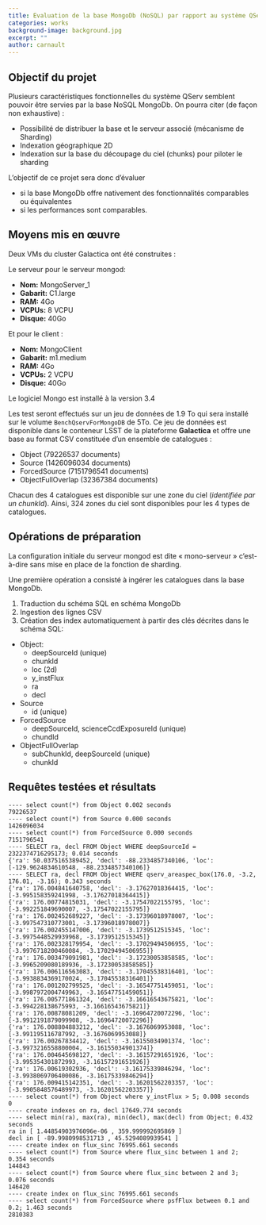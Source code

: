 ```yaml
---
title: Evaluation de la base MongoDb (NoSQL) par rapport au système QServ
categories: works
background-image: background.jpg
excerpt: ""
author: carnault
---
```


Objectif du projet
------------------

Plusieurs caractéristiques fonctionnelles du système QServ semblent pouvoir être servies par la base NoSQL MongoDb. On pourra citer (de façon non exhaustive) :
-	Possibilité de distribuer la base et le serveur associé (mécanisme de Sharding)
-	Indexation géographique 2D
-	Indexation sur la base du découpage du ciel (chunks) pour piloter le sharding

L’objectif de ce projet sera donc d’évaluer 
-	si la base MongoDb offre nativement des fonctionnalités comparables ou équivalentes
-	si les performances sont comparables.

Moyens mis en œuvre
-------------------
Deux VMs du cluster Galactica ont été construites :

Le serveur pour le serveur mongod:
-   **Nom:**	MongoServer_1
-   **Gabarit:**	C1.large
-   **RAM:**	4Go
-   **VCPUs:**	8 VCPU
-   **Disque:**	40Go

Et pour le client :

-   **Nom:**	MongoClient
-   **Gabarit:**	m1.medium
-   **RAM:**	4Go
-   **VCPUs:**	2 VCPU
-   **Disque:**	40Go

Le logiciel Mongo est installé à la version 3.4

Les test seront effectués sur un jeu de données de 1.9 To qui sera 
installé sur le volume ``BenchQservForMongoDB`` de 5To. 
Ce jeu de données est disponible dans le conteneur LSST de la 
plateforme **Galactica** et offre une base au format CSV constituée 
d’un ensemble de catalogues :

-	Object (79226537 documents)
-	Source (1426096034 documents)
-	ForcedSource (7151796541 documents)
-	ObjectFullOverlap (32367384 documents)

Chacun des 4 catalogues est disponible sur une zone du ciel 
(*identifiée par un chunkId*). Ainsi, 324 zones du ciel sont 
disponibles pour les 4 types de catalogues.

Opérations de préparation
-------------------------

La configuration initiale du serveur mongod est dite « mono-serveur » 
c’est-à-dire sans mise en place de la fonction de sharding.

Une première opération a consisté à ingérer les catalogues dans la base MongoDb.
1. Traduction du schéma SQL en schéma MongoDb
1. Ingestion des lignes CSV
1. Création des index automatiquement à partir des clés décrites dans le schéma SQL:

  - Object:
    - deepSourceId (unique)
    - chunkId
    - loc (2d)
    - y_instFlux
    - ra
    - decl
  - Source
    - id (unique)
  - ForcedSource
    - deepSourceId, scienceCcdExposureId (unique)
    - chundId
  - ObjectFullOverlap
    - subChunkId, deepSourceId (unique)
    - chunkId

Requêtes testées et résultats
-----------------------------

`````
---- select count(*) from Object 0.002 seconds
79226537
---- select count(*) from Source 0.000 seconds
1426096034
---- select count(*) from ForcedSource 0.000 seconds
7151796541
---- SELECT ra, decl FROM Object WHERE deepSourceId = 2322374716295173; 0.014 seconds
{'ra': 50.0375165389452, 'decl': -88.2334857340106, 'loc': [-129.9624834610548, -88.2334857340106]}
---- SELECT ra, decl FROM Object WHERE qserv_areaspec_box(176.0, -3.2, 176.01, -3.16); 0.343 seconds
{'ra': 176.004841640758, 'decl': -3.17627018364415, 'loc': [-3.995158359241998, -3.17627018364415]}
{'ra': 176.00774815031, 'decl': -3.17547022155795, 'loc': [-3.992251849690007, -3.17547022155795]}
{'ra': 176.002452689227, 'decl': -3.17396018978007, 'loc': [-3.997547310773001, -3.17396018978007]}
{'ra': 176.002455147006, 'decl': -3.1739512515345, 'loc': [-3.9975448529939968, -3.1739512515345]}
{'ra': 176.002328179954, 'decl': -3.17029494506955, 'loc': [-3.9976718200460084, -3.17029494506955]}
{'ra': 176.003479091981, 'decl': -3.17230053858585, 'loc': [-3.9965209080189936, -3.17230053858585]}
{'ra': 176.006116563083, 'decl': -3.17045538316401, 'loc': [-3.9938834369170024, -3.17045538316401]}
{'ra': 176.001202799525, 'decl': -3.16547751459051, 'loc': [-3.9987972004749963, -3.16547751459051]}
{'ra': 176.005771861324, 'decl': -3.16616543675821, 'loc': [-3.994228138675993, -3.16616543675821]}
{'ra': 176.00878081209, 'decl': -3.16964720072296, 'loc': [-3.9912191879099908, -3.16964720072296]}
{'ra': 176.008804883212, 'decl': -3.1676069953088, 'loc': [-3.991195116787992, -3.1676069953088]}
{'ra': 176.00267834412, 'decl': -3.16155034901374, 'loc': [-3.9973216558800004, -3.16155034901374]}
{'ra': 176.004645698127, 'decl': -3.16157291651926, 'loc': [-3.995354301872993, -3.16157291651926]}
{'ra': 176.00619302936, 'decl': -3.16175339846294, 'loc': [-3.9938069706400086, -3.16175339846294]}
{'ra': 176.009415142351, 'decl': -3.16201562203357, 'loc': [-3.9905848576489973, -3.16201562203357]}
---- select count(*) from Object where y_instFlux > 5; 0.008 seconds
0
---- create indexes on ra, decl 17649.774 seconds
---- select min(ra), max(ra), min(decl), max(decl) from Object; 0.432 seconds
ra in [ 1.44854903976096e-06 , 359.999992695869 ]
decl in [ -89.9980998531713 , 45.5294089939541 ]
---- create index on flux_sinc 76995.661 seconds
---- select count(*) from Source where flux_sinc between 1 and 2; 0.354 seconds
144843
---- select count(*) from Source where flux_sinc between 2 and 3; 0.076 seconds
146420
---- create index on flux_sinc 76995.661 seconds
---- select count(*) from ForcedSource where psfFlux between 0.1 and 0.2; 1.463 seconds
2810383
`````